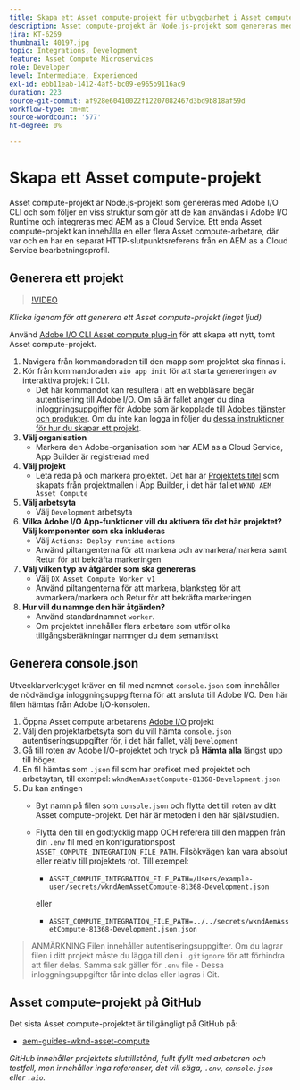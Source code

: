 ```yaml
---
title: Skapa ett Asset compute-projekt för utbyggbarhet i Asset compute
description: Asset compute-projekt är Node.js-projekt som genereras med Adobe I/O CLI och som följer en viss struktur som gör att de kan användas i Adobe I/O Runtime och integreras med AEM as a Cloud Service.
jira: KT-6269
thumbnail: 40197.jpg
topic: Integrations, Development
feature: Asset Compute Microservices
role: Developer
level: Intermediate, Experienced
exl-id: ebb11eab-1412-4af5-bc09-e965b9116ac9
duration: 223
source-git-commit: af928e60410022f12207082467d3bd9b818af59d
workflow-type: tm+mt
source-wordcount: '577'
ht-degree: 0%

---
```


# Skapa ett Asset compute-projekt

Asset compute-projekt är Node.js-projekt som genereras med Adobe I/O CLI och som följer en viss struktur som gör att de kan användas i Adobe I/O Runtime och integreras med AEM as a Cloud Service. Ett enda Asset compute-projekt kan innehålla en eller flera Asset compute-arbetare, där var och en har en separat HTTP-slutpunktsreferens från en AEM as a Cloud Service bearbetningsprofil.

## Generera ett projekt

>[!VIDEO](https://video.tv.adobe.com/v/40197?quality=12&learn=on)

_Klicka igenom för att generera ett Asset compute-projekt (inget ljud)_

Använd [Adobe I/O CLI Asset compute plug-in](../set-up/development-environment.md#aio-cli) för att skapa ett nytt, tomt Asset compute-projekt.

1. Navigera från kommandoraden till den mapp som projektet ska finnas i.
1. Kör från kommandoraden `aio app init` för att starta genereringen av interaktiva projekt i CLI.
   + Det här kommandot kan resultera i att en webbläsare begär autentisering till Adobe I/O. Om så är fallet anger du dina inloggningsuppgifter för Adobe som är kopplade till [Adobes tjänster och produkter](../set-up/accounts-and-services.md). Om du inte kan logga in följer du [dessa instruktioner för hur du skapar ett projekt](https://developer.adobe.com/app-builder/docs/getting_started/first_app/#42-developer-is-not-logged-in-as-enterprise-organization-user).
1. __Välj organisation__
   + Markera den Adobe-organisation som har AEM as a Cloud Service, App Builder är registrerad med
1. __Välj projekt__
   + Leta reda på och markera projektet. Det här är [Projektets titel](../set-up/app-builder.md) som skapats från projektmallen i App Builder, i det här fallet `WKND AEM Asset Compute`
1. __Välj arbetsyta__
   + Välj `Development` arbetsyta
1. __Vilka Adobe I/O App-funktioner vill du aktivera för det här projektet? Välj komponenter som ska inkluderas__
   + Välj `Actions: Deploy runtime actions`
   + Använd piltangenterna för att markera och avmarkera/markera samt Retur för att bekräfta markeringen
1. __Välj vilken typ av åtgärder som ska genereras__
   + Välj `DX Asset Compute Worker v1`
   + Använd piltangenterna för att markera, blanksteg för att avmarkera/markera och Retur för att bekräfta markeringen
1. __Hur vill du namnge den här åtgärden?__
   + Använd standardnamnet `worker`.
   + Om projektet innehåller flera arbetare som utför olika tillgångsberäkningar namnger du dem semantiskt

## Generera console.json

Utvecklarverktyget kräver en fil med namnet `console.json` som innehåller de nödvändiga inloggningsuppgifterna för att ansluta till Adobe I/O. Den här filen hämtas från Adobe I/O-konsolen.

1. Öppna Asset compute arbetarens [Adobe I/O](https://console.adobe.io) projekt
1. Välj den projektarbetsyta som du vill hämta `console.json` autentiseringsuppgifter för, i det här fallet, välj `Development`
1. Gå till roten av Adobe I/O-projektet och tryck på __Hämta alla__ längst upp till höger.
1. En fil hämtas som `.json` fil som har prefixet med projektet och arbetsytan, till exempel: `wkndAemAssetCompute-81368-Development.json`
1. Du kan antingen
   + Byt namn på filen som `console.json` och flytta det till roten av ditt Asset compute-projekt. Det här är metoden i den här självstudien.
   + Flytta den till en godtycklig mapp OCH referera till den mappen från din `.env` fil med en konfigurationspost `ASSET_COMPUTE_INTEGRATION_FILE_PATH`. Filsökvägen kan vara absolut eller relativ till projektets rot. Till exempel:
      + `ASSET_COMPUTE_INTEGRATION_FILE_PATH=/Users/example-user/secrets/wkndAemAssetCompute-81368-Development.json`

     eller
      + `ASSET_COMPUTE_INTEGRATION_FILE_PATH=../../secrets/wkndAemAssetCompute-81368-Development.json.json`

> ANMÄRKNING
> Filen innehåller autentiseringsuppgifter. Om du lagrar filen i ditt projekt måste du lägga till den i `.gitignore` för att förhindra att filer delas. Samma sak gäller för `.env` file - Dessa inloggningsuppgifter får inte delas eller lagras i Git.

## Asset compute-projekt på GitHub

Det sista Asset compute-projektet är tillgängligt på GitHub på:

+ [aem-guides-wknd-asset-compute](https://github.com/adobe/aem-guides-wknd-asset-compute)

_GitHub innehåller projektets sluttillstånd, fullt ifyllt med arbetaren och testfall, men innehåller inga referenser, det vill säga, `.env`, `console.json` eller `.aio`._
